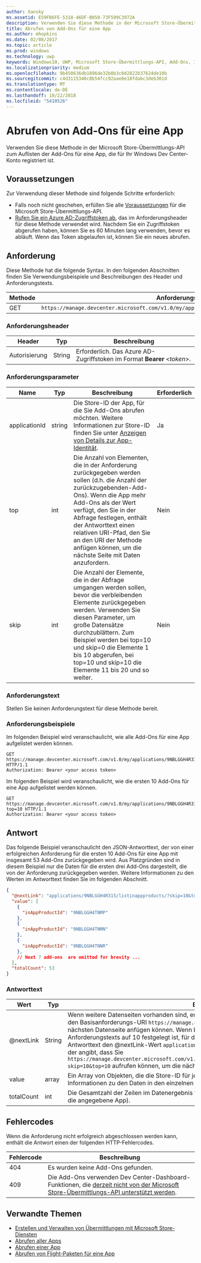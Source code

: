 ```yaml
---
author: Xansky
ms.assetid: E59FB6FE-5318-46DF-B050-73F599C3972A
description: Verwenden Sie diese Methode in der Microsoft Store-Übermittlungs-API zum Abrufen von Informationen über In-App-Einkäufe für eine App, die für Ihr Windows Dev Center-Konto registriert wurde.
title: Abrufen von Add-Ons für eine App
ms.author: mhopkins
ms.date: 02/08/2017
ms.topic: article
ms.prod: windows
ms.technology: uwp
keywords: Windows10, UWP, Microsoft Store-Übermittlungs-API, Add-Ons, In-App-Produkte, IAPs
ms.localizationpriority: medium
ms.openlocfilehash: 9b450636db1896de32b0b3c0d2822b37624de10b
ms.sourcegitcommit: c4d3115348c8b54fcc92aae8e18fdabc3deb301d
ms.translationtype: MT
ms.contentlocale: de-DE
ms.lasthandoff: 10/22/2018
ms.locfileid: "5410526"
---
```

# <a name="get-add-ons-for-an-app"></a>Abrufen von Add-Ons für eine App

Verwenden Sie diese Methode in der Microsoft Store-Übermittlungs-API zum Auflisten der Add-Ons für eine App, die für Ihr Windows Dev Center-Konto registriert ist.

## <a name="prerequisites"></a>Voraussetzungen

Zur Verwendung dieser Methode sind folgende Schritte erforderlich:

* Falls noch nicht geschehen, erfüllen Sie alle [Voraussetzungen](create-and-manage-submissions-using-windows-store-services.md#prerequisites) für die Microsoft Store-Übermittlungs-API.
* [Rufen Sie ein Azure AD-Zugriffstoken ab](create-and-manage-submissions-using-windows-store-services.md#obtain-an-azure-ad-access-token), das im Anforderungsheader für diese Methode verwendet wird. Nachdem Sie ein Zugriffstoken abgerufen haben, können Sie es 60 Minuten lang verwenden, bevor es abläuft. Wenn das Token abgelaufen ist, können Sie ein neues abrufen.

## <a name="request"></a>Anforderung

Diese Methode hat die folgende Syntax. In den folgenden Abschnitten finden Sie Verwendungsbeispiele und Beschreibungen des Header und Anforderungstexts.

| Methode | Anforderungs-URI                                                      |
|--------|------------------------------------------------------------------|
| GET    | ```https://manage.devcenter.microsoft.com/v1.0/my/applications/{applicationId}/listinappproducts``` |


### <a name="request-header"></a>Anforderungsheader

| Header        | Typ   | Beschreibung                                                                 |
|---------------|--------|-----------------------------------------------------------------------------|
| Autorisierung | String | Erforderlich. Das Azure AD-Zugriffstoken im Format **Bearer** &lt;*token*&gt;. |


### <a name="request-parameters"></a>Anforderungsparameter


|  Name  |  Typ  |  Beschreibung  |  Erforderlich  |
|------|------|------|------|
|  applicationId  |  string  |  Die Store-ID der App, für die Sie Add-Ons abrufen möchten. Weitere Informationen zur Store-ID finden Sie unter [Anzeigen von Details zur App-Identität](https://msdn.microsoft.com/windows/uwp/publish/view-app-identity-details).  |  Ja  |
|  top  |  int  |  Die Anzahl von Elementen, die in der Anforderung zurückgegeben werden sollen (d.h. die Anzahl der zurückzugebenden-Add-Ons). Wenn die App mehr Add-Ons als der Wert verfügt, den Sie in der Abfrage festlegen, enthält der Antworttext einen relativen URI-Pfad, den Sie an den URI der Methode anfügen können, um die nächste Seite mit Daten anzufordern.  |  Nein  |
|  skip |  int  | Die Anzahl der Elemente, die in der Abfrage umgangen werden sollen, bevor die verbleibenden Elemente zurückgegeben werden. Verwenden Sie diesen Parameter, um große Datensätze durchzublättern. Zum Beispiel werden bei top=10 und skip=0 die Elemente 1 bis 10 abgerufen, bei top=10 und skip=10 die Elemente 11 bis 20 und so weiter.   |  Nein  |


### <a name="request-body"></a>Anforderungstext

Stellen Sie keinen Anforderungstext für diese Methode bereit.

### <a name="request-examples"></a>Anforderungsbeispiele

Im folgenden Beispiel wird veranschaulicht, wie alle Add-Ons für eine App aufgelistet werden können.

```
GET https://manage.devcenter.microsoft.com/v1.0/my/applications/9NBLGGH4R315/listinappproducts HTTP/1.1
Authorization: Bearer <your access token>
```

Im folgenden Beispiel wird veranschaulicht, wie die ersten 10 Add-Ons für eine App aufgelistet werden können.

```
GET https://manage.devcenter.microsoft.com/v1.0/my/applications/9NBLGGH4R315/listinappproducts?top=10 HTTP/1.1
Authorization: Bearer <your access token>
```

## <a name="response"></a>Antwort

Das folgende Beispiel veranschaulicht den JSON-Antworttext, der von einer erfolgreichen Anforderung für die ersten 10 Add-Ons für eine App mit insgesamt 53 Add-Ons zurückgegeben wird. Aus Platzgründen sind in diesem Beispiel nur die Daten für die ersten drei Add-Ons dargestellt, die von der Anforderung zurückgegeben werden. Weitere Informationen zu den Werten im Antworttext finden Sie im folgenden Abschnitt.

```json
{
  "@nextLink": "applications/9NBLGGH4R315/listinappproducts/?skip=10&top=10",
  "value": [
    {
      "inAppProductId": "9NBLGGH4TNMP"
    },
    {
      "inAppProductId": "9NBLGGH4TNMN"
    },
    {
      "inAppProductId": "9NBLGGH4TNNR"
    },
    // Next 7 add-ons  are omitted for brevity ...
  ],
  "totalCount": 53
}
```

### <a name="response-body"></a>Antworttext

| Wert      | Typ   | Beschreibung                                                                                                                                                                                                                                                                         |
|------------|--------|----------------------------------------------------------------------------------------------------------------------------------------------------------------------------------------------------------------------------------------------------------------------------------------|
| @nextLink  | String | Wenn weitere Datenseiten vorhanden sind, enthält diese Zeichenfolge einen relativen Pfad, den Sie an den Basisanforderungs-URI ```https://manage.devcenter.microsoft.com/v1.0/my/``` zum Anfordern der nächsten Datenseite anfügen können. Wenn beispielsweise der Parameter *top* des anfänglichen Anforderungstexts auf 10 festgelegt ist, für die App jedoch 50Add-Ons vorhanden sind, enthält der Antworttext den @nextLink-Wert ```applications/{applicationid}/listinappproducts/?skip=10&top=10```, der angibt, dass Sie ```https://manage.devcenter.microsoft.com/v1.0/my/applications/{applicationid}/listinappproducts/?skip=10&top=10``` aufrufen können, um die nächsten 10Add-Ons anzufordern. |
| value      | array  | Ein Array von Objekten, die die Store-ID für jedes Add-On für die angegebene App auflisten. Weitere Informationen zu den Daten in den einzelnen Objekten finden Sie unter [-Add-On-Ressource](get-app-data.md#add-on-object).                                                                                                                           |
| totalCount | int    | Die Gesamtzahl der Zeilen im Datenergebnis für die Abfrage (d.h. die Gesamtanzahl der Add-Ons für die angegebene App).    |


## <a name="error-codes"></a>Fehlercodes

Wenn die Anforderung nicht erfolgreich abgeschlossen werden kann, enthält die Antwort einen der folgenden HTTP-Fehlercodes.

| Fehlercode |  Beschreibung   |
|--------|------------------|
| 404  | Es wurden keine Add-Ons gefunden. |
| 409  | Die Add-Ons verwenden Dev Center-Dashboard-Funktionen, die [derzeit nicht von der Microsoft Store-Übermittlungs-API unterstützt werden](create-and-manage-submissions-using-windows-store-services.md#not_supported).  |


## <a name="related-topics"></a>Verwandte Themen

* [Erstellen und Verwalten von Übermittlungen mit Microsoft Store-Diensten](create-and-manage-submissions-using-windows-store-services.md)
* [Abrufen aller Apps](get-all-apps.md)
* [Abrufen einer App](get-an-app.md)
* [Abrufen von Flight-Paketen für eine App](get-flights-for-an-app.md)
